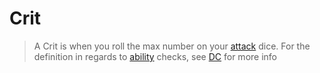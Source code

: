 # Crit

> A Crit is when you roll the max number on your [attack](attack.md) dice. For the definition in regards to [ability](ability.md) checks, see [DC](DC.md) for more info